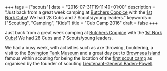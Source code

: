 +++
tags = ["scouts"]
date = "2016-07-31T19:11:40+01:00"
description = "Just back from a great week camping at [Butchers Coppice](http://butcherscoppice.org.uk/) with the [1st Nork Cubs](http://www.1stnorkscoutgroup.org/cubs.htm)! We had 28 Cubs and 7 Scouts/young leaders."
keywords = ["Scouting", "Camping", "Kids"]
title = "Cub Camp 2016"
draft = false
+++

Just back from a great week camping at [Butchers Coppice](http://butcherscoppice.org.uk/) with the
[1st Nork Cubs](http://www.1stnorkscoutgroup.org/cubs.htm)! We had 28 Cubs and 7 Scouts/young leaders.
<!--more-->

We had a busy week, with activities such as axe throwing, bouldering, a visit to the
[Bovington Tank Museum](http://www.tankmuseum.org/home) and a great day put to 
[Brownsea Island](https://www.nationaltrust.org.uk/brownsea-island) famous within scouting for being the location of
the [first scout camp](https://en.wikipedia.org/wiki/Brownsea_Island_Scout_camp) as organised by the founder of
scouting [Lieutenant-General Baden-Powell](https://en.wikipedia.org/wiki/Robert_Baden-Powell,_1st_Baron_Baden-Powell).

